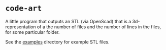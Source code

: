 # `code-art`

A little program that outputs an STL (via OpenScad) that is a
3d-representation of a the number of files and the number of lines
in the files, for some particular folder.

See the [examples](examples) directory for example STL files.
